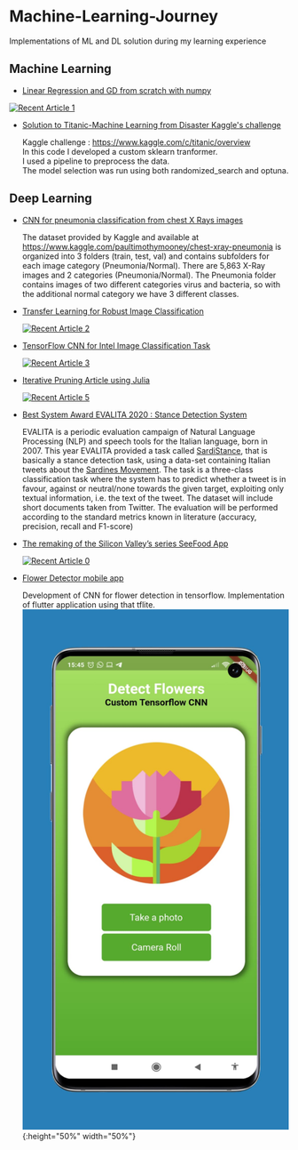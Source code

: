 # Machine-Learning-Journey
Implementations of ML and DL solution during my learning experience


## Machine Learning

- [Linear Regression and GD from scratch with numpy](https://github.com/March-08/Machine-Learning-Journey/blob/main/multi_linear_regession.ipynb)

<a target="_blank" href="https://github-readme-medium-recent-article.vercel.app/medium/@marcellopoliti/1"><img src="https://github-readme-medium-recent-article.vercel.app/medium/@marcellopoliti/1" alt="Recent Article 1"> 

- [Solution to Titanic-Machine Learning from Disaster Kaggle's challenge](https://github.com/March-08/Machine-Learning-Journey/blob/main/Titanic/Titanic_Marcello_Politi.ipynb)  
    
  Kaggle challenge : https://www.kaggle.com/c/titanic/overview  
  In this code I developed a custom sklearn tranformer.   
  I used a pipeline to preprocess the data.   
  The model selection was run using both randomized_search and optuna.  
  
  
## Deep Learning
 
- [CNN for pneumonia classification from chest X Rays images](https://github.com/March-08/Machine-Learning-Journey/tree/main/Pneumonia-Chest-X-Rays-Classifier/Pneumonia-Chest-X-Rays-Classifier-main)
     
    The dataset provided by Kaggle and available at https://www.kaggle.com/paultimothymooney/chest-xray-pneumonia is organized into 3 folders (train, test, val) and contains subfolders for each image category (Pneumonia/Normal). There are 5,863 X-Ray images and 2 categories (Pneumonia/Normal). The Pneumonia folder contains images of two different categories virus and bacteria, so with the additional normal category we have 3 different classes. 
 
- [Transfer Learning for Robust Image Classification](https://github.com/March-08/Machine-Learning-Journey/tree/main/tensorflow-dogs-vs-cats)
  
  <a target="_blank" href="https://github-readme-medium-recent-article.vercel.app/medium/@marcellopoliti/2"><img src="https://github-readme-medium-recent-article.vercel.app/medium/@marcellopoliti/2" alt="Recent Article 2"> 
  
    
- [TensorFlow CNN for Intel Image Classification Task](https://github.com/March-08/Machine-Learning-Journey/tree/main/TensorFlow%20CNN%20for%20Intel%20Image%20Classification%20Task)
 
    <a target="_blank" href="https://github-readme-medium-recent-article.vercel.app/medium/@marcellopoliti/3"><img src="https://github-readme-medium-recent-article.vercel.app/medium/@marcellopoliti/3" alt="Recent Article 3"> 
      
- [Iterative Pruning Article using Julia](https://towardsdatascience.com/iterative-pruning-methods-for-artificial-neural-networks-in-julia-c605f547a485)
 
    <a target="_blank" href="https://github-readme-medium-recent-article.vercel.app/medium/@marcellopoliti/5"><img src="https://github-readme-medium-recent-article.vercel.app/medium/@marcellopoliti/5" alt="Recent Article 5"> 
       
 - [Best System Award EVALITA 2020 : Stance Detection System](https://github.com/March-08/Machine-Learning-Journey/tree/main/Stance_Detection_Evalita2020/Stance_Detection-master)
         
    EVALITA is a periodic evaluation campaign of Natural Language Processing (NLP) and speech tools for the Italian language, born in 2007.
    This year EVALITA provided a task called [SardiStance](http://www.di.unito.it/~tutreeb/sardistance-evalita2020/index.html), that is basically a stance detection task,         using a data-set containing Italian tweets about the [Sardines Movement](https://en.wikipedia.org/wiki/Sardines_movement).
    The task is a three-class classification task where the system has to predict whether a tweet is in favour, against or neutral/none towards the given target,                 exploiting only textual information, i.e. the text of the tweet.
    The dataset will include short documents taken from Twitter.
    The evaluation will be performed according to the standard metrics known in literature (accuracy, precision, recall and F1-score)

- [The remaking of the Silicon Valley’s series SeeFood App](https://github.com/March-08/Machine-Learning-Journey/tree/main/seeFood%20App)
 
    <a target="_blank" href="https://github-readme-medium-recent-article.vercel.app/medium/@marcellopoliti/0"><img src="https://github-readme-medium-recent-article.vercel.app/medium/@marcellopoliti/0" alt="Recent Article 0"> 

 - [Flower Detector mobile app](https://github.com/March-08/Machine-Learning-Journey/tree/main/FlowerDetector)
  
    Development of CNN for flower detection in tensorflow. Implementation of flutter application using that tflite.
    ![alt text](https://github.com/March-08/Machine-Learning-Journey/blob/main/FlowerDetector/flower_detector.jpeg){:height="50%" width="50%"}
        
    
